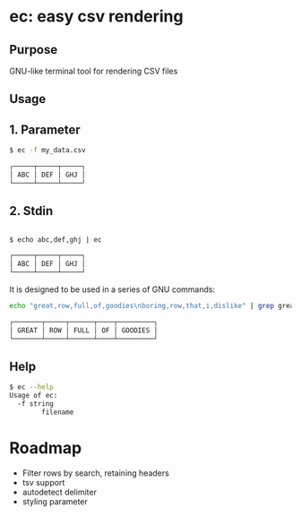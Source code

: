 # ec: easy csv rendering

## Purpose

GNU-like terminal tool for rendering CSV files

## Usage

## 1. Parameter

```bash
$ ec -f my_data.csv

┌─────┬─────┬─────┐
│ ABC │ DEF │ GHJ │
└─────┴─────┴─────┘

```

## 2. Stdin

```bash

$ echo abc,def,ghj | ec

┌─────┬─────┬─────┐
│ ABC │ DEF │ GHJ │
└─────┴─────┴─────┘

```

It is designed to be used in a series of GNU commands:

```bash
echo "great,row,full,of,goodies\nboring,row,that,i,dislike" | grep great | ec

┌───────┬─────┬──────┬────┬─────────┐
│ GREAT │ ROW │ FULL │ OF │ GOODIES │
└───────┴─────┴──────┴────┴─────────┘
```



## Help

```bash
$ ec --help
Usage of ec:
  -f string
        filename
```

# Roadmap

- Filter rows by search, retaining headers
- tsv support
- autodetect delimiter
- styling parameter
